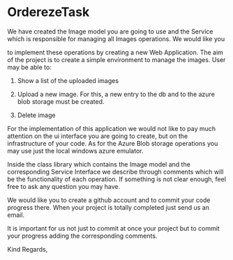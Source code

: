 # OrderezeTask
We have created the Image model you are going to use and the Service which is responsible for managing all Images operations. We would like you 

to implement these operations by creating a new Web Application. 
The aim of the project is to create a simple environment to manage the images. User may be able to:

1) Show a list of the uploaded images

2) Upload a new image. For this, a new entry to the db and to the azure blob storage must be created.

3) Delete image

For the implementation of this application we would not like to pay much attention on the ui interface you are going to create, but on the infrastructure of your code.
As for the Azure Blob storage operations you may use just the local windows azure emulator.

Inside the class library which contains the Image model and the corresponding Service Interface we describe through comments which will be the functionality of each operation. If something is not clear enough, feel free to ask any question you may have.

We would like you to create a github account and to commit your code progress there. When your project is totally completed just send us an email. 

It is important for us not just to commit at once your project but to commit your progress adding the corresponding comments.

Kind Regards,
